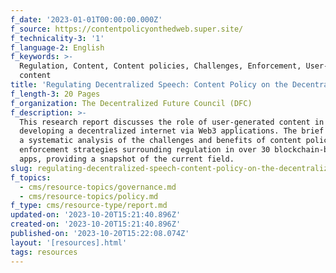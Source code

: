 ```yaml
---
f_date: '2023-01-01T00:00:00.000Z'
f_source: https://contentpolicyonthedweb.super.site/
f_technicality-3: '1'
f_language-2: English
f_keywords: >-
  Regulation, Content, Content policies, Challenges, Enforcement, User-generated
  content
title: 'Regulating Decentralized Speech: Content Policy on the Decentralized Web'
f_length-3: 20 Pages
f_organization: The Decentralized Future Council (DFC)
f_description: >-
  This research report discusses the role of user-generated content in
  developing a decentralized internet via Web3 applications. The brief includes
  a systematic analysis of the challenges and benefits of content policies and
  enforcement strategies surrounding regulation in over 30 blockchain-based
  apps, providing a snapshot of the current field.
slug: regulating-decentralized-speech-content-policy-on-the-decentralized-web-0d198
f_topics:
  - cms/resource-topics/governance.md
  - cms/resource-topics/policy.md
f_type: cms/resource-type/report.md
updated-on: '2023-10-20T15:21:40.896Z'
created-on: '2023-10-20T15:21:40.896Z'
published-on: '2023-10-20T15:22:08.074Z'
layout: '[resources].html'
tags: resources
---
```



